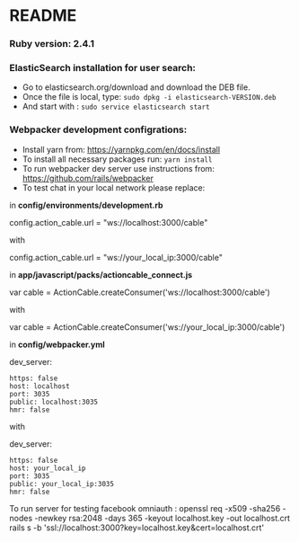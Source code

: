 # README

### Ruby version: 2.4.1

### ElasticSearch installation for user search:
* Go to elasticsearch.org/download and download the DEB file.
* Once the file is local, type: 
`sudo dpkg -i elasticsearch-VERSION.deb`
* And start with : `sudo service elasticsearch start`

### Webpacker development configrations:
* Install yarn from: https://yarnpkg.com/en/docs/install
* To install all necessary packages run: `yarn install`
* To run webpacker dev server use instructions from: https://github.com/rails/webpacker
* To test chat in your local network please replace:

in **config/environments/development.rb**

config.action_cable.url = "ws://localhost:3000/cable" 

with

config.action_cable.url = "ws://your_local_ip:3000/cable"

in **app/javascript/packs/actioncable_connect.js**

var cable = ActionCable.createConsumer('ws://localhost:3000/cable')

with

var cable = ActionCable.createConsumer('ws://your_local_ip:3000/cable')

in **config/webpacker.yml**

dev_server:

    https: false
    host: localhost
    port: 3035
    public: localhost:3035
    hmr: false
    
with

dev_server:

    https: false
    host: your_local_ip
    port: 3035
    public: your_local_ip:3035
    hmr: false
    
To run server for testing facebook omniauth :
openssl req -x509 -sha256 -nodes -newkey rsa:2048 -days 365 -keyout localhost.key -out localhost.crt
rails s -b 'ssl://localhost:3000?key=localhost.key&cert=localhost.crt'    